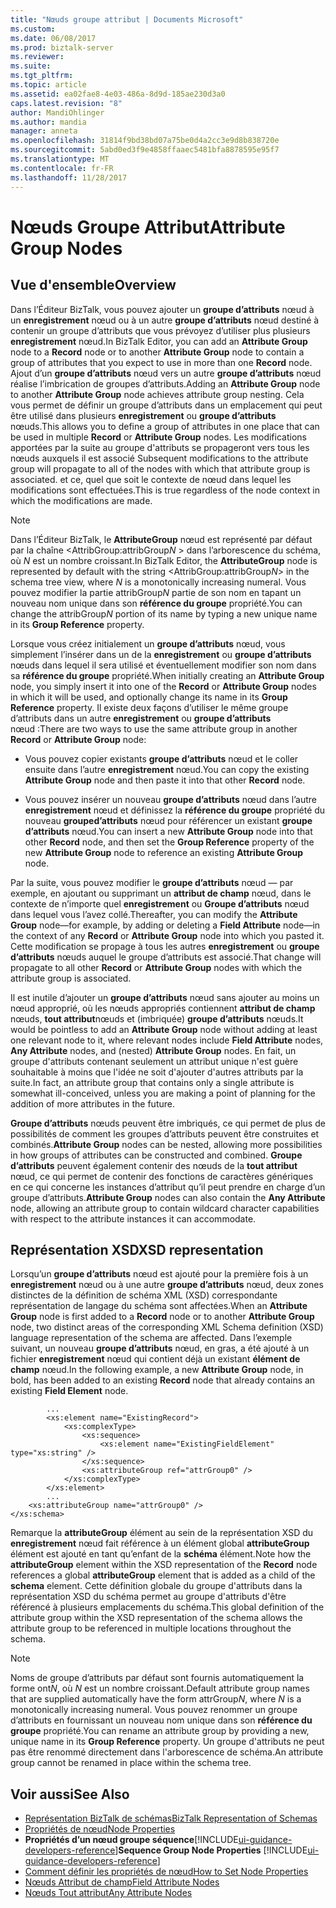 ```yaml
---
title: "Nœuds groupe attribut | Documents Microsoft"
ms.custom: 
ms.date: 06/08/2017
ms.prod: biztalk-server
ms.reviewer: 
ms.suite: 
ms.tgt_pltfrm: 
ms.topic: article
ms.assetid: ea02fae8-4e03-486a-8d9d-185ae230d3a0
caps.latest.revision: "8"
author: MandiOhlinger
ms.author: mandia
manager: anneta
ms.openlocfilehash: 31814f9bd38bd07a75be0d4a2cc3e9d8b838720e
ms.sourcegitcommit: 5abd0ed3f9e4858ffaaec5481bfa8878595e95f7
ms.translationtype: MT
ms.contentlocale: fr-FR
ms.lasthandoff: 11/28/2017
---
```

# <a name="attribute-group-nodes"></a><span data-ttu-id="aa25e-102">Nœuds Groupe Attribut</span><span class="sxs-lookup"><span data-stu-id="aa25e-102">Attribute Group Nodes</span></span>

## <a name="overview"></a><span data-ttu-id="aa25e-103">Vue d'ensemble</span><span class="sxs-lookup"><span data-stu-id="aa25e-103">Overview</span></span>
<span data-ttu-id="aa25e-104">Dans l’Éditeur BizTalk, vous pouvez ajouter un **groupe d’attributs** nœud à un **enregistrement** nœud ou à un autre **groupe d’attributs** nœud destiné à contenir un groupe d’attributs que vous prévoyez d’utiliser plus plusieurs **enregistrement** nœud.</span><span class="sxs-lookup"><span data-stu-id="aa25e-104">In BizTalk Editor, you can add an **Attribute Group** node to a **Record** node or to another **Attribute Group** node to contain a group of attributes that you expect to use in more than one **Record** node.</span></span> <span data-ttu-id="aa25e-105">Ajout d’un **groupe d’attributs** nœud vers un autre **groupe d’attributs** nœud réalise l’imbrication de groupes d’attributs.</span><span class="sxs-lookup"><span data-stu-id="aa25e-105">Adding an **Attribute Group** node to another **Attribute Group** node achieves attribute group nesting.</span></span> <span data-ttu-id="aa25e-106">Cela vous permet de définir un groupe d’attributs dans un emplacement qui peut être utilisé dans plusieurs **enregistrement** ou **groupe d’attributs** nœuds.</span><span class="sxs-lookup"><span data-stu-id="aa25e-106">This allows you to define a group of attributes in one place that can be used in multiple **Record** or **Attribute Group** nodes.</span></span> <span data-ttu-id="aa25e-107">Les modifications apportées par la suite au groupe d'attributs se propageront vers tous les nœuds auxquels il est associé </span><span class="sxs-lookup"><span data-stu-id="aa25e-107">Subsequent modifications to the attribute group will propagate to all of the nodes with which that attribute group is associated.</span></span> <span data-ttu-id="aa25e-108">et ce, quel que soit le contexte de nœud dans lequel les modifications sont effectuées.</span><span class="sxs-lookup"><span data-stu-id="aa25e-108">This is true regardless of the node context in which the modifications are made.</span></span>  
  
> [!NOTE]
>  <span data-ttu-id="aa25e-109">Dans l’Éditeur BizTalk, le **AttributeGroup** nœud est représenté par défaut par la chaîne \<AttribGroup:attribGroup*N* \> dans l’arborescence du schéma, où  *N* est un nombre croissant.</span><span class="sxs-lookup"><span data-stu-id="aa25e-109">In BizTalk Editor, the **AttributeGroup** node is represented by default with the string \<AttribGroup:attribGroup*N*\> in the schema tree view, where *N* is a monotonically increasing numeral.</span></span> <span data-ttu-id="aa25e-110">Vous pouvez modifier la partie attribGroup*N* partie de son nom en tapant un nouveau nom unique dans son **référence du groupe** propriété.</span><span class="sxs-lookup"><span data-stu-id="aa25e-110">You can change the attribGroup*N* portion of its name by typing a new unique name in its **Group Reference** property.</span></span>  
  
 <span data-ttu-id="aa25e-111">Lorsque vous créez initialement un **groupe d’attributs** nœud, vous simplement l’insérer dans un de la **enregistrement** ou **groupe d’attributs** nœuds dans lequel il sera utilisé et éventuellement modifier son nom dans sa **référence du groupe** propriété.</span><span class="sxs-lookup"><span data-stu-id="aa25e-111">When initially creating an **Attribute Group** node, you simply insert it into one of the **Record** or **Attribute Group** nodes in which it will be used, and optionally change its name in its **Group Reference** property.</span></span> <span data-ttu-id="aa25e-112">Il existe deux façons d’utiliser le même groupe d’attributs dans un autre **enregistrement** ou **groupe d’attributs** nœud :</span><span class="sxs-lookup"><span data-stu-id="aa25e-112">There are two ways to use the same attribute group in another **Record** or **Attribute Group** node:</span></span>  
  
-   <span data-ttu-id="aa25e-113">Vous pouvez copier existants **groupe d’attributs** nœud et le coller ensuite dans l’autre **enregistrement** nœud.</span><span class="sxs-lookup"><span data-stu-id="aa25e-113">You can copy the existing **Attribute Group** node and then paste it into that other **Record** node.</span></span>  
  
-   <span data-ttu-id="aa25e-114">Vous pouvez insérer un nouveau **groupe d’attributs** nœud dans l’autre **enregistrement** nœud et définissez la **référence du groupe** propriété du nouveau **grouped’attributs** nœud pour référencer un existant **groupe d’attributs** nœud.</span><span class="sxs-lookup"><span data-stu-id="aa25e-114">You can insert a new **Attribute Group** node into that other **Record** node, and then set the **Group Reference** property of the new **Attribute Group** node to reference an existing **Attribute Group** node.</span></span>  
  
 <span data-ttu-id="aa25e-115">Par la suite, vous pouvez modifier le **groupe d’attributs** nœud — par exemple, en ajoutant ou supprimant un **attribut de champ** nœud, dans le contexte de n’importe quel **enregistrement** ou  **Groupe d’attributs** nœud dans lequel vous l’avez collé.</span><span class="sxs-lookup"><span data-stu-id="aa25e-115">Thereafter, you can modify the **Attribute Group** node—for example, by adding or deleting a **Field Attribute** node—in the context of any **Record** or **Attribute Group** node into which you pasted it.</span></span> <span data-ttu-id="aa25e-116">Cette modification se propage à tous les autres **enregistrement** ou **groupe d’attributs** nœuds auquel le groupe d’attributs est associé.</span><span class="sxs-lookup"><span data-stu-id="aa25e-116">That change will propagate to all other **Record** or **Attribute Group** nodes with which the attribute group is associated.</span></span>  
  
 <span data-ttu-id="aa25e-117">Il est inutile d’ajouter un **groupe d’attributs** nœud sans ajouter au moins un nœud approprié, où les nœuds appropriés contiennent **attribut de champ** nœuds, **tout attribut**nœuds et (imbriquée) **groupe d’attributs** nœuds.</span><span class="sxs-lookup"><span data-stu-id="aa25e-117">It would be pointless to add an **Attribute Group** node without adding at least one relevant node to it, where relevant nodes include **Field Attribute** nodes, **Any Attribute** nodes, and (nested) **Attribute Group** nodes.</span></span> <span data-ttu-id="aa25e-118">En fait, un groupe d'attributs contenant seulement un attribut unique n'est guère souhaitable à moins que l'idée ne soit d'ajouter d'autres attributs par la suite.</span><span class="sxs-lookup"><span data-stu-id="aa25e-118">In fact, an attribute group that contains only a single attribute is somewhat ill-conceived, unless you are making a point of planning for the addition of more attributes in the future.</span></span>  
  
 <span data-ttu-id="aa25e-119">**Groupe d’attributs** nœuds peuvent être imbriqués, ce qui permet de plus de possibilités de comment les groupes d’attributs peuvent être construites et combinés.</span><span class="sxs-lookup"><span data-stu-id="aa25e-119">**Attribute Group** nodes can be nested, allowing more possibilities in how groups of attributes can be constructed and combined.</span></span> <span data-ttu-id="aa25e-120">**Groupe d’attributs** peuvent également contenir des nœuds de la **tout attribut** nœud, ce qui permet de contenir des fonctions de caractères génériques en ce qui concerne les instances d’attribut qu’il peut prendre en charge d’un groupe d’attributs.</span><span class="sxs-lookup"><span data-stu-id="aa25e-120">**Attribute Group** nodes can also contain the **Any Attribute** node, allowing an attribute group to contain wildcard character capabilities with respect to the attribute instances it can accommodate.</span></span>  
  
## <a name="xsd-representation"></a><span data-ttu-id="aa25e-121">Représentation XSD</span><span class="sxs-lookup"><span data-stu-id="aa25e-121">XSD representation</span></span>  
 <span data-ttu-id="aa25e-122">Lorsqu’un **groupe d’attributs** nœud est ajouté pour la première fois à un **enregistrement** nœud ou à une autre **groupe d’attributs** nœud, deux zones distinctes de la définition de schéma XML (XSD) correspondante représentation de langage du schéma sont affectées.</span><span class="sxs-lookup"><span data-stu-id="aa25e-122">When an **Attribute Group** node is first added to a **Record** node or to another **Attribute Group** node, two distinct areas of the corresponding XML Schema definition (XSD) language representation of the schema are affected.</span></span> <span data-ttu-id="aa25e-123">Dans l’exemple suivant, un nouveau **groupe d’attributs** nœud, en gras, a été ajouté à un fichier **enregistrement** nœud qui contient déjà un existant **élément de champ** nœud.</span><span class="sxs-lookup"><span data-stu-id="aa25e-123">In the following example, a new **Attribute Group** node, in bold, has been added to an existing **Record** node that already contains an existing **Field Element** node.</span></span>  
  
```  
        ...  
        <xs:element name="ExistingRecord">  
            <xs:complexType>  
                <xs:sequence>  
                    <xs:element name="ExistingFieldElement" type="xs:string" />  
                </xs:sequence>  
                <xs:attributeGroup ref="attrGroup0" />  
            </xs:complexType>  
        </xs:element>  
        ...   
    <xs:attributeGroup name="attrGroup0" />  
</xs:schema>  
```  
  
 <span data-ttu-id="aa25e-124">Remarque la **attributeGroup** élément au sein de la représentation XSD du **enregistrement** nœud fait référence à un élément global **attributeGroup** élément est ajouté en tant qu’enfant de la **schéma** élément.</span><span class="sxs-lookup"><span data-stu-id="aa25e-124">Note how the **attributeGroup** element within the XSD representation of the **Record** node references a global **attributeGroup** element that is added as a child of the **schema** element.</span></span> <span data-ttu-id="aa25e-125">Cette définition globale du groupe d'attributs dans la représentation XSD du schéma permet au groupe d'attributs d'être référencé à plusieurs emplacements du schéma.</span><span class="sxs-lookup"><span data-stu-id="aa25e-125">This global definition of the attribute group within the XSD representation of the schema allows the attribute group to be referenced in multiple locations throughout the schema.</span></span>  
  
> [!NOTE]
>  <span data-ttu-id="aa25e-126">Noms de groupe d’attributs par défaut sont fournis automatiquement la forme ont*N*, où *N* est un nombre croissant.</span><span class="sxs-lookup"><span data-stu-id="aa25e-126">Default attribute group names that are supplied automatically have the form attrGroup*N*, where *N* is a monotonically increasing numeral.</span></span> <span data-ttu-id="aa25e-127">Vous pouvez renommer un groupe d’attributs en fournissant un nouveau nom unique dans son **référence du groupe** propriété.</span><span class="sxs-lookup"><span data-stu-id="aa25e-127">You can rename an attribute group by providing a new, unique name in its **Group Reference** property.</span></span> <span data-ttu-id="aa25e-128">Un groupe d'attributs ne peut pas être renommé directement dans l'arborescence de schéma.</span><span class="sxs-lookup"><span data-stu-id="aa25e-128">An attribute group cannot be renamed in place within the schema tree.</span></span>  
  
## <a name="see-also"></a><span data-ttu-id="aa25e-129">Voir aussi</span><span class="sxs-lookup"><span data-stu-id="aa25e-129">See Also</span></span>  
-  [<span data-ttu-id="aa25e-130">Représentation BizTalk de schémas</span><span class="sxs-lookup"><span data-stu-id="aa25e-130">BizTalk Representation of Schemas</span></span>](../core/biztalk-representation-of-schemas.md)   
-  [<span data-ttu-id="aa25e-131">Propriétés de nœud</span><span class="sxs-lookup"><span data-stu-id="aa25e-131">Node Properties</span></span>](../core/node-properties.md)   
-  <span data-ttu-id="aa25e-132">**Propriétés d’un nœud groupe séquence**[!INCLUDE[ui-guidance-developers-reference](../includes/ui-guidance-developers-reference.md)]</span><span class="sxs-lookup"><span data-stu-id="aa25e-132">**Sequence Group Node Properties** [!INCLUDE[ui-guidance-developers-reference](../includes/ui-guidance-developers-reference.md)]</span></span>  
-  [<span data-ttu-id="aa25e-133">Comment définir les propriétés de nœud</span><span class="sxs-lookup"><span data-stu-id="aa25e-133">How to Set Node Properties</span></span>](../core/how-to-set-node-properties.md)   
-  [<span data-ttu-id="aa25e-134">Nœuds Attribut de champ</span><span class="sxs-lookup"><span data-stu-id="aa25e-134">Field Attribute Nodes</span></span>](../core/field-attribute-nodes.md)   
-  [<span data-ttu-id="aa25e-135">Nœuds Tout attribut</span><span class="sxs-lookup"><span data-stu-id="aa25e-135">Any Attribute Nodes</span></span>](../core/any-attribute-nodes.md)
